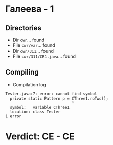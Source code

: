 # Галеева - 1
## Directories
- Dir `cwr`... found
- File `cwr/var`... found
- Dir `cwr/311`... found
- File `cwr/311/CR1.java`... found
## Compiling
- Compilation log
```
Tester.java:7: error: cannot find symbol
  private static Pattern p = CThree1.noTwo();
                             ^
  symbol:   variable CThree1
  location: class Tester
1 error

```
# Verdict: **CE** - CE
